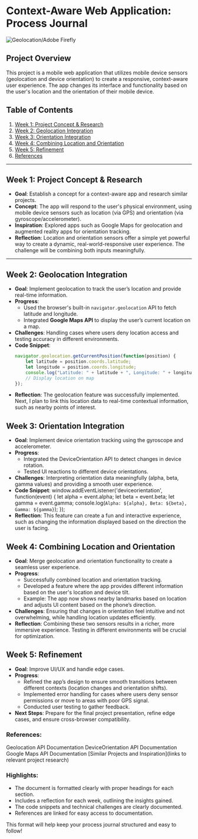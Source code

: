 # Context-Aware Web Application: Process Journal

<img src="https://topdevs.org//storage/pictures/0e/b5/0eb534c148ba1f84fdbb4ee629b90d57e2b603e89dd5e5403b8f0a45cf5cf624.5ff30c64.146ab620.jpeg" alt="Geolocation/Adobe Firefly">

## Project Overview
This project is a mobile web application that utilizes mobile device sensors (geolocation and device orientation) to create a responsive, context-aware user experience. The app changes its interface and functionality based on the user's location and the orientation of their mobile device.

## Table of Contents
1. [Week 1: Project Concept & Research](#week-1-project-concept--research)
2. [Week 2: Geolocation Integration](#week-2-geolocation-integration)
3. [Week 3: Orientation Integration](#week-3-orientation-integration)
4. [Week 4: Combining Location and Orientation](#week-4-combining-location-and-orientation)
5. [Week 5: Refinement](#week-5-refinement)
6. [References](#references)

---

## Week 1: Project Concept & Research
- **Goal**: Establish a concept for a context-aware app and research similar projects.
- **Concept**: The app will respond to the user's physical environment, using mobile device sensors such as location (via GPS) and orientation (via gyroscope/accelerometer).
- **Inspiration**: Explored apps such as Google Maps for geolocation and augmented reality apps for orientation tracking.
- **Reflection**: Location and orientation sensors offer a simple yet powerful way to create a dynamic, real-world-responsive user experience. The challenge will be combining both inputs meaningfully.

---

## Week 2: Geolocation Integration
- **Goal**: Implement geolocation to track the user’s location and provide real-time information.
- **Progress**: 
  - Used the browser's built-in `navigator.geolocation` API to fetch latitude and longitude.
  - Integrated **Google Maps API** to display the user’s current location on a map.
- **Challenges**: Handling cases where users deny location access and testing accuracy in different environments.
- **Code Snippet**:
  ```javascript
  navigator.geolocation.getCurrentPosition(function(position) {
      let latitude = position.coords.latitude;
      let longitude = position.coords.longitude;
      console.log("Latitude: " + latitude + ", Longitude: " + longitude);
      // Display location on map
  });
- **Reflection**: The geolocation feature was successfully implemented. Next, I plan to link this location data to real-time contextual information, such as nearby points of interest.

## Week 3: Orientation Integration
- **Goal**: Implement device orientation tracking using the gyroscope and accelerometer.
- **Progress**: 
  - Integrated the DeviceOrientation API to detect changes in device rotation.
  - Tested UI reactions to different device orientations.
- **Challenges**: Interpreting orientation data meaningfully (alpha, beta, gamma values) and providing a smooth user experience.
- **Code Snippet**:
window.addEventListener('deviceorientation', function(event) {
    let alpha = event.alpha;
    let beta = event.beta;
    let gamma = event.gamma;
    console.log(`Alpha: ${alpha}, Beta: ${beta}, Gamma: ${gamma}`);
});
- **Reflection**: This feature can create a fun and interactive experience, such as changing the information displayed based on the direction the user is facing.

## Week 4: Combining Location and Orientation
- **Goal**: Merge geolocation and orientation functionality to create a seamless user experience.
- **Progress**: 
  - Successfully combined location and orientation tracking.
  - Developed a feature where the app provides different information based on the user's location and device tilt.
  - Example: The app now shows nearby landmarks based on location and adjusts UI content based on the phone’s direction.
- **Challenges**: Ensuring that changes in orientation feel intuitive and not overwhelming, while handling location updates efficiently.
- **Reflection**: Combining these two sensors results in a richer, more immersive experience. Testing in different environments will be crucial for optimization.

## Week 5: Refinement
- **Goal**: Improve UI/UX and handle edge cases.
- **Progress**: 
  - Refined the app’s design to ensure smooth transitions between different contexts (location changes and orientation shifts).
  - Implemented error handling for cases where users deny sensor permissions or move to areas with poor GPS signal.
  - Conducted user testing to gather feedback.
- **Next Steps**: Prepare for the final project presentation, refine edge cases, and ensure cross-browser compatibility.

### References:
Geolocation API Documentation
DeviceOrientation API Documentation
Google Maps API Documentation
[Similar Projects and Inspiration](links to relevant project research)

### Highlights:
- The document is formatted clearly with proper headings for each section.
- Includes a reflection for each week, outlining the insights gained.
- The code snippets and technical challenges are clearly documented.
- References are linked for easy access to documentation.

This format will help keep your process journal structured and easy to follow!





